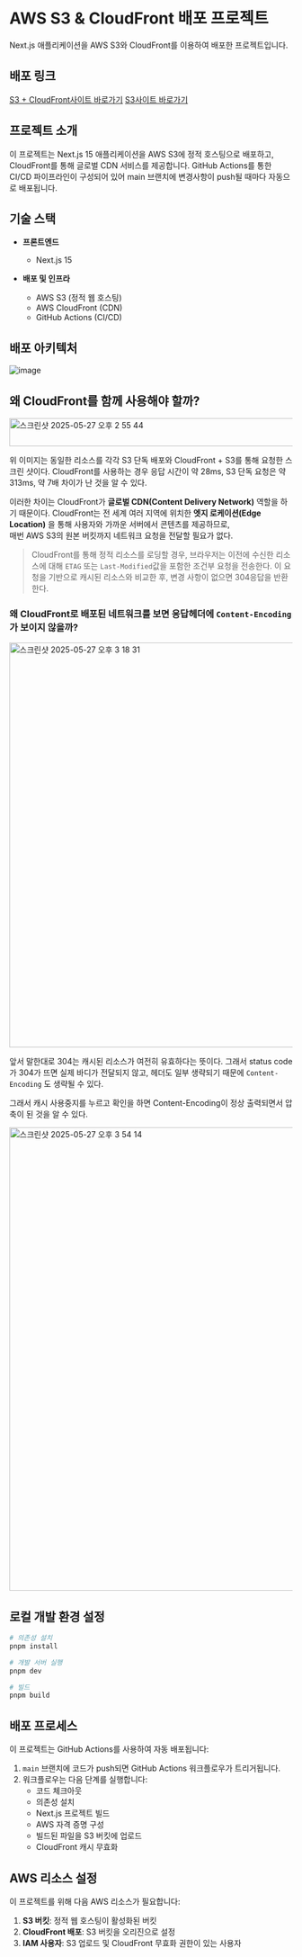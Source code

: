 # AWS S3 & CloudFront 배포 프로젝트

Next.js 애플리케이션을 AWS S3와 CloudFront를 이용하여 배포한 프로젝트입니다.

## 배포 링크

[S3 + CloudFront사이트 바로가기](https://d3tyirxyz3i1et.cloudfront.net/)
[S3사이트 바로가기](http://hanghae-front-5th.s3-website-ap-southeast-2.amazonaws.com/)

## 프로젝트 소개

이 프로젝트는 Next.js 15 애플리케이션을 AWS S3에 정적 호스팅으로 배포하고, CloudFront를 통해 글로벌 CDN 서비스를 제공합니다. GitHub Actions를 통한 CI/CD 파이프라인이 구성되어 있어 main 브랜치에 변경사항이 push될 때마다 자동으로 배포됩니다.

## 기술 스택

- **프론트엔드**

  - Next.js 15

- **배포 및 인프라**
  - AWS S3 (정적 웹 호스팅)
  - AWS CloudFront (CDN)
  - GitHub Actions (CI/CD)

## 배포 아키텍처

![image](https://github.com/user-attachments/assets/50a3f0f5-83f5-4194-a1f4-a2abbf4b3d25)



## 왜 CloudFront를 함께 사용해야 할까?

<img width="1682" height="50" alt="스크린샷 2025-05-27 오후 2 55 44" src="https://github.com/user-attachments/assets/468f3822-21da-4c66-b2f6-31712c918f61" />

위 이미지는 동일한 리소스를 각각 S3 단독 배포와 CloudFront + S3를 통해 요청한 스크린 샷이다.
CloudFront를 사용하는 경우 응답 시간이 약 28ms, S3 단독 요청은 약 313ms, 약 7배 차이가 난 것을 알 수 있다.

이러한 차이는 CloudFront가 **글로벌 CDN(Content Delivery Network)** 역할을 하기 때문이다.
CloudFront는 전 세계 여러 지역에 위치한 **엣지 로케이션(Edge Location)** 을 통해 사용자와 가까운 서버에서 콘텐츠를 제공하므로,  
매번 AWS S3의 원본 버킷까지 네트워크 요청을 전달할 필요가 없다.

> CloudFront를 통해 정적 리소스를 로딩할 경우,
> 브라우저는 이전에 수신한 리소스에 대해 `ETAG` 또는 `Last-Modified`값을 포함한 조건부 요청을 전송한다.
> 이 요청을 기반으로 캐시된 리소스와 비교한 후, 변경 사항이 없으면 304응답을 반환한다.

### 왜 CloudFront로 배포된 네트워크를 보면 응답헤더에 `Content-Encoding`가 보이지 않을까?

<img width="720" alt="스크린샷 2025-05-27 오후 3 18 31" src="https://github.com/user-attachments/assets/64ce6fc8-5987-4249-9eee-059b3d1d3f4c" />

앞서 말한대로 304는 캐시된 리소스가 여전히 유효하다는 뜻이다. 그래서 status code가 304가 뜨면 실제 바디가 전달되지 않고, 헤더도 일부 생략되기 때문에 `Content-Encoding` 도 생략될 수 있다.

그래서 캐시 사용중지를 누르고 확인을 하면 Content-Encoding이 정상 출력되면서 압축이 된 것을 알 수 있다.

<img width="824" alt="스크린샷 2025-05-27 오후 3 54 14" src="https://github.com/user-attachments/assets/adb11fc5-4ec4-4d2c-ba02-aa5abecebadd" />

## 로컬 개발 환경 설정

```bash
# 의존성 설치
pnpm install

# 개발 서버 실행
pnpm dev

# 빌드
pnpm build
```

## 배포 프로세스

이 프로젝트는 GitHub Actions를 사용하여 자동 배포됩니다:

1. `main` 브랜치에 코드가 push되면 GitHub Actions 워크플로우가 트리거됩니다.
2. 워크플로우는 다음 단계를 실행합니다:
   - 코드 체크아웃
   - 의존성 설치
   - Next.js 프로젝트 빌드
   - AWS 자격 증명 구성
   - 빌드된 파일을 S3 버킷에 업로드
   - CloudFront 캐시 무효화

## AWS 리소스 설정

이 프로젝트를 위해 다음 AWS 리소스가 필요합니다:

1. **S3 버킷**: 정적 웹 호스팅이 활성화된 버킷
2. **CloudFront 배포**: S3 버킷을 오리진으로 설정
3. **IAM 사용자**: S3 업로드 및 CloudFront 무효화 권한이 있는 사용자
